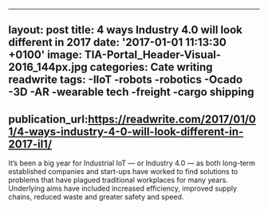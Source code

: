   - --
layout: post
title: 4 ways Industry 4.0 will look different in 2017
date: '2017-01-01 11:13:30 +0100'
image: TIA-Portal_Header-Visual-2016_144px.jpg
categories: Cate writing readwrite
tags:
-IIoT
-robots
-robotics
-Ocado
-3D
-AR
-wearable tech
-freight
-cargo shipping
-
publication_url:https://readwrite.com/2017/01/01/4-ways-industry-4-0-will-look-different-in-2017-il1/
---
It’s been a big year for Industrial IoT — or Industry 4.0 — as both long-term established companies and start-ups have worked to find solutions to problems that have plagued traditional workplaces for many years. Underlying aims have included increased efficiency, improved supply chains, reduced waste and greater safety and speed.

